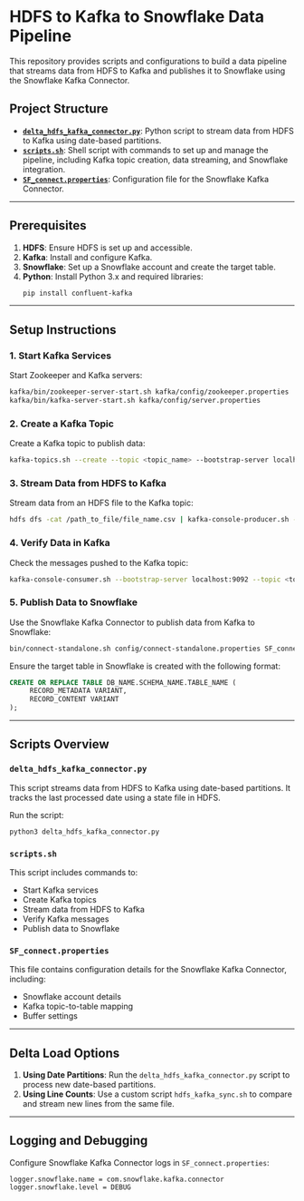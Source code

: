 # HDFS to Kafka to Snowflake Data Pipeline

This repository provides scripts and configurations to build a data pipeline that streams data from HDFS to Kafka and publishes it to Snowflake using the Snowflake Kafka Connector.

## Project Structure

- **[`delta_hdfs_kafka_connector.py`](delta_hdfs_kafka_connector.py)**: Python script to stream data from HDFS to Kafka using date-based partitions.
- **[`scripts.sh`](scripts.sh)**: Shell script with commands to set up and manage the pipeline, including Kafka topic creation, data streaming, and Snowflake integration.
- **[`SF_connect.properties`](SF_connect.properties)**: Configuration file for the Snowflake Kafka Connector.

---

## Prerequisites

1. **HDFS**: Ensure HDFS is set up and accessible.
2. **Kafka**: Install and configure Kafka.
3. **Snowflake**: Set up a Snowflake account and create the target table.
4. **Python**: Install Python 3.x and required libraries:
    ```bash
    pip install confluent-kafka
    ```

---

## Setup Instructions

### 1. Start Kafka Services
Start Zookeeper and Kafka servers:
```bash
kafka/bin/zookeeper-server-start.sh kafka/config/zookeeper.properties
kafka/bin/kafka-server-start.sh kafka/config/server.properties
```

### 2. Create a Kafka Topic
Create a Kafka topic to publish data:
```bash
kafka-topics.sh --create --topic <topic_name> --bootstrap-server localhost:9092 --partitions 1 --replication-factor 1
```

### 3. Stream Data from HDFS to Kafka
Stream data from an HDFS file to the Kafka topic:
```bash
hdfs dfs -cat /path_to_file/file_name.csv | kafka-console-producer.sh --broker-list localhost:9092 --topic <topic_name>
```

### 4. Verify Data in Kafka
Check the messages pushed to the Kafka topic:
```bash
kafka-console-consumer.sh --bootstrap-server localhost:9092 --topic <topic_name> --from-beginning
```

### 5. Publish Data to Snowflake
Use the Snowflake Kafka Connector to publish data from Kafka to Snowflake:
```bash
bin/connect-standalone.sh config/connect-standalone.properties SF_connect.properties
```

Ensure the target table in Snowflake is created with the following format:
```sql
CREATE OR REPLACE TABLE DB_NAME.SCHEMA_NAME.TABLE_NAME (
     RECORD_METADATA VARIANT,
     RECORD_CONTENT VARIANT
);
```

---

## Scripts Overview

### `delta_hdfs_kafka_connector.py`
This script streams data from HDFS to Kafka using date-based partitions. It tracks the last processed date using a state file in HDFS.

Run the script:
```bash
python3 delta_hdfs_kafka_connector.py
```

### `scripts.sh`
This script includes commands to:
- Start Kafka services
- Create Kafka topics
- Stream data from HDFS to Kafka
- Verify Kafka messages
- Publish data to Snowflake

### `SF_connect.properties`
This file contains configuration details for the Snowflake Kafka Connector, including:
- Snowflake account details
- Kafka topic-to-table mapping
- Buffer settings

---

## Delta Load Options

1. **Using Date Partitions**: Run the `delta_hdfs_kafka_connector.py` script to process new date-based partitions.
2. **Using Line Counts**: Use a custom script `hdfs_kafka_sync.sh` to compare and stream new lines from the same file.

---

## Logging and Debugging

Configure Snowflake Kafka Connector logs in `SF_connect.properties`:
```properties
logger.snowflake.name = com.snowflake.kafka.connector
logger.snowflake.level = DEBUG
```